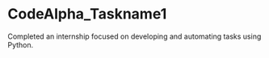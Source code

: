 # CodeAlpha_Taskname1
Completed an internship focused on developing and automating tasks using Python. 
